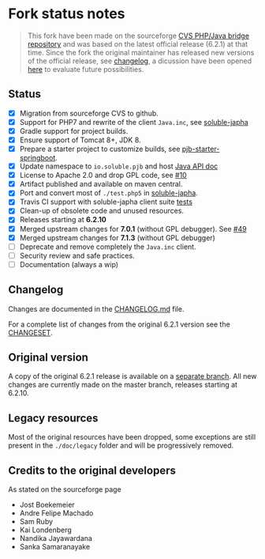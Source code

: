 # Fork status notes

> This fork have been made on the sourceforge [CVS PHP/Java bridge repository](https://sourceforge.net/p/php-java-bridge/code/) and
> was based on the latest official release (6.2.1) at that time.
> Since the fork the original maintainer has released new versions of the official release, see [changelog](http://php-java-bridge.cvs.sourceforge.net/viewvc/php-java-bridge/php-java-bridge/ChangeLog?view=log),
> a dicussion have been opened [here](https://github.com/belgattitude/php-java-bridge/issues/47) to evaluate future possibilities.  

## Status
  
- [x] Migration from sourceforge CVS to github.
- [x] Support for PHP7 and rewrite of the client `Java.inc`, see [soluble-japha](https://github.com/belgattitude/soluble-japha)
- [x] Gradle support for project builds.
- [x] Ensure support of Tomcat 8+, JDK 8.
- [x] Prepare a starter project to customize builds, see [pjb-starter-springboot](https://github.com/belgattitude/pjb-starter-springboot).
- [x] Update namespace to `io.soluble.pjb` and host [Java API doc](http://docs.soluble.io/php-java-bridge/api)
- [x] License to Apache 2.0 and drop GPL code, see [#10](https://github.com/belgattitude/php-java-bridge/issues/10)
- [x] Artifact published and available on maven central. 
- [x] Port and convert most of `./test.php5` in [soluble-japha](https://github.com/belgattitude/soluble-japha).
- [x] Travis CI support with soluble-japha client suite [tests](https://github.com/belgattitude/php-java-bridge/blob/master/.travis/run_soluble_japha_phpunit_tests.sh)
- [x] Clean-up of obsolete code and unused resources.
- [x] Releases starting at **6.2.10** 
- [x] Merged upstream changes for **7.0.1** (without GPL debugger). See [#49](https://github.com/belgattitude/php-java-bridge/issues/49)
- [x] Merged upstream changes for **7.1.3** (without GPL debugger)
- [ ] Deprecate and remove completely the `Java.inc` client.
- [ ] Security review and safe practices.
- [ ] Documentation (always a wip)

## Changelog

Changes are documented in the [CHANGELOG.md](https://github.com/belgattitude/php-java-bridge/blob/master/CHANGELOG.md) file.
 
For a complete list of changes from the original 6.2.1 version see the [CHANGESET](https://github.com/belgattitude/php-java-bridge/compare/Original-6.2.1...master).

## Original version

A copy of the original 6.2.1 release is available on a [separate branch](https://github.com/belgattitude/php-java-bridge/tree/Original-6.2.1). All new changes are currently made on the master branch, releases starting at 6.2.10.

## Legacy resources

Most of the original resources have been dropped, some exceptions are still present in the `./doc/legacy` folder and
will be progressively removed.

## Credits to the original developers

As stated on the sourceforge page

- Jost Boekemeier
- Andre Felipe Machado 
- Sam Ruby 
- Kai Londenberg 
- Nandika Jayawardana 
- Sanka Samaranayake 

